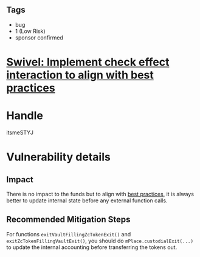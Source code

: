 ## Tags

- bug
- 1 (Low Risk)
- sponsor confirmed

# [Swivel: Implement check effect interaction to align with best practices](https://github.com/code-423n4/2021-09-swivel-findings/issues/37) 

# Handle

itsmeSTYJ


# Vulnerability details

## Impact

There is no impact to the funds but to align with [best practices]([https://fravoll.github.io/solidity-patterns/checks_effects_interactions.html](https://fravoll.github.io/solidity-patterns/checks_effects_interactions.html)), it is always better to update internal state before any external function calls.

## Recommended Mitigation Steps

For functions `exitVaultFillingZcTokenExit()` and `exitZcTokenFillingVaultExit()`, you should do `mPlace.custodialExit(...)` to update the internal accounting before transferring the tokens out.

